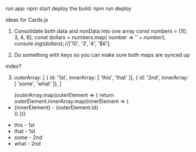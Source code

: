run app: npm start
deploy the build: npm run deploy

ideas for Cards.js

1. Consolidate both data and nonData into one array
const numbers = [10, 3, 4, 6];
const dollars = numbers.map( number => '$' + number);
console.log(dollars);
// ['$10', '$3', '$4', '$6'];

2. Do something with keys so you can make sure both maps are synced up

index?

3. outerArray: [
  { id: '1st', innerArray: [ 'this', 'that' ]},
  { id: '2nd', innerArray: [ 'some', 'what' ]},
]

<ul>
  {outerArray.map(outerElement => {
    return outerElement.innerArray.map(innerElement => (
      <li key={outerElement.id}>
        {innerElement} - {outerElement.id}
      </li>
    ))
  })}
</ul>

<ul>
<li>this - 1st</li>
<li>that - 1st</li>
<li>some - 2nd</li>
<li>what - 2nd</li>
</ul>
